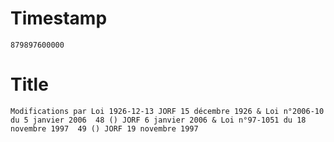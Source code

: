 # Timestamp
```
879897600000
```

# Title
```
Modifications par Loi 1926-12-13 JORF 15 décembre 1926 & Loi n°2006-10 du 5 janvier 2006  48 () JORF 6 janvier 2006 & Loi n°97-1051 du 18 novembre 1997  49 () JORF 19 novembre 1997
```